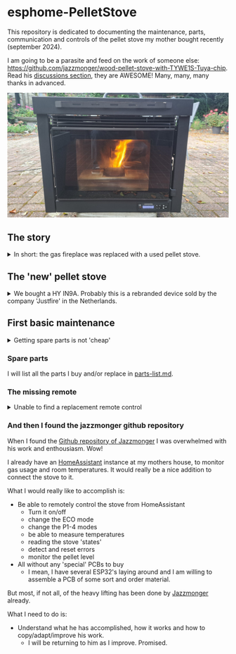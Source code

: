 # esphome-PelletStove

This repository is dedicated to documenting the maintenance, parts, communication and controls of the pellet stove my mother bought recently (september 2024).

I am going to be a parasite and feed on the work of someone else: https://github.com/jazzmonger/wood-pellet-stove-with-TYWE1S-Tuya-chip. Read his [discussions section](https://github.com/jazzmonger/wood-pellet-stove-with-TYWE1S-Tuya-chip/discussions), they are AWESOME! Many, many, many thanks in advanced.

![pellet stove](media/README/image.png)

## The story

<details>
  <summary>In short: the gas fireplace was replaced with a used pellet stove.</summary>
  
My mother (80+) and father (70+) were really happy with their gas stove.

They enjoyed the warmth and liked turning the heat up to more then 22°C, as most elderly people do.

I remember I always had a hard time staying awake in these temperatures in winter times.

![gas stove](media/README/image-1.png)

But then the war in Ukrain broke loose and gas prices went up in the Netherlands. My parents were shocked by the news reports about the high gas prices and decided to stop turning on the gas fireplace to lower their monthly costs.

In basis that was a really good decision, if it were not for the fact that their 1960's house was not that nicely isolated.

Their next decision was to stop heating around 18h and heat only the living room with an electric heater up to 19°C. My mother also bought a cordless electric heating cushion for her back.

It was kind of okay for them, with some amount of complaining by my mother. She wore several layers of clothing and still was not comfortable.

I then decided to look for an alternative for their unused gas fireplace, but was limited by the fact that they absolutely did not want to invest thousands of Euros in a new fireplace. As they stated: they were too old for such an investment.

So the search was for a used pellet stove, that would fit the hole in the wall.

It took me more then a year to find one with an acceptable price. My father died during my search, so he was not going to benefit from it anymore.

Then I found one, the price was okay. The seller did not know of a manufacturer or model number. The gamble was on me to risk the money of someone else. 

The seller was nice and told us he had a good history with this stove. The reason for him to sell it was that it was getting too hot in his home. In my opinion that was not going to be an issue at my mothers place.

The device was demo-ed and we took it home.

</details>

## The 'new' pellet stove

<details>
<summary>
We bought a HY IN9A. Probably this is a rebranded device sold by the company 'Justfire' in the Netherlands.
</summary>

When Google-ing the model name, this led us to the site [http://histove.com](http://histove.com/?AirPelletStove/51.html). The manufacturing company (I assume) is HAINING HEYING HEATING TECHNOLOGY CO., LTD.

At this moment sold at [Alibaba.com](https://www.alibaba.com/product-detail/House-heating-use-modern-eco-friendly_62325821470.html)

### Site Model information

Model: **HY-IN9A**

Capacity: _9KW_

Description: 2019 newly designed European style insert wood pellet stove

| Product parameters(HY-IN9A) |                 |
|-----------------------------|-----------------|
| Heat Area                   | 100㎡            |
| Dimension(W\*H\*D)          | 807\*635\*621mm |
| Air input pipe              | 50mm            |
| Air outlet pipe             | 80mm            |
| Auto-burning Time           | 13h-27h         |
| Consumption for pellet      | 0.8-1.8kg/h     |
| Efficiency                  | 90%             |
| Hopper Capacity             | 23kg            |
| Electronic comsuotion       | 100-400W/h      |
| Rating voltage              | 230v            |

Specifications:

1. Outside: steel coating.
2. Inside: monobloc steel structure, hand welded, heat-resistant up to 1200°C.
3. Door: carbon steel, high temperature resistant, with glass-ceramic.
4. Removable ash box: it collects the ash fallen through the holes in the brazier.
5. Glass-self cleaning: designing wind to blow ash from the glass keeps the glass always cleaning.
6. LCD control panel: it is placed on the upper side of the stove, simple and easy to be used. It is possible to plan the weekly switching on and off of the stove (week-end included).
7. Thermostat: The stove can keep the room's temperature stably. The temperature can be selected by users both on the panel and remote control, showing on the display.
8. Five steps power setting: it is up to your need, which also shows on the display.
9. Remote control
10. Smoke outlet: ø 80 mm, inlet ø 50 mm
11. Electrical supply: 230V-50Hz. 115V-60HZ, 100V-50HZ

### Not entirely true

As one can read, the information provided is mostly correct. So that is a starting point.

### Image search

So I tried to image search the stove I bought and there were several options:

- It is sold as a [Justfire PS-15-5 BUILDIN](https://justfire.nl/pellethaard-9kw-standard-type-black-2500.html)
- It is a Nemaxx stove (once sold in Germany)
  - The Nemaxx P6 is **identical** to the HY 6A.
- Cleveland Ironworks stove.
  - Their model [No.215](https://www.cleveland-ironworks.com/no-215-mini-pellet-stove.html) really looks like the same HY 6A.

</details>

## First basic maintenance

<details>
<summary>
Getting spare parts is not 'cheap'
</summary>

I am by no means a pellet stove expert. Let me get this out first.

What I am is a technical person. Problem solving is my job and I really like making things simple.

So I used my ash-vacuum-cleaner and take a deeper look into it.

The stove was almost clean, with some sealings ruptured.

Then I asked the company Justfire for a maintenance quote, and their response was this:

- Incidental maintenance: €300,-
- the mainboard (MCU) would need replacement because of a fire hazard: €200,-
- the display would need to match the MCU and would also be replaced: €170,-
- the ruptured seals would probably be included in the maintenance, if not that would add another €80,-

**No way that I am going to pay €750,-** for a first maintenance and inspection. They did not ask me for any serial number, model number, date of manufacturing or anything else.

I investigated other sellers for just the sealing-replacements than Justfire, but was unable to find all the seals that I needed. So I paid €80,- for two sealings at Justfire. These I can replace myself easily.

Half an hours of vacuuming, brushing and replacing the seals and we are in business for now.

</details>

### Spare parts

I will list all the parts I buy and/or replace in [parts-list.md](./parts-list.md).

### The missing remote

<details>
<summary>Unable to find a replacement remote control
</summary>

I found out the stove should have a remote. This would be nice so my mother would not need to bend over to control the stove.

I was unable to find a replacement remote for a price less then €80,-. That is too much as far as I am concerned. No guarantees that the remote would work anyway.

Justfire also sells a WiFi module for the ginormous amount of €160,-. But for an extra €160,- they are willing to configure it for me 😄.

</details>

### And then I found the jazzmonger github repository

When I found the [Github repository of Jazzmonger](https://github.com/jazzmonger/wood-pellet-stove-with-TYWE1S-Tuya-chip) I was overwhelmed with his work and enthousiasm. Wow!

I already have an [HomeAssistant](https://www.home-assistant.io/) instance at my mothers house, to monitor gas usage and room temperatures. It would really be a nice addition to connect the stove to it.

What I would really like to accomplish is:

- Be able to remotely control the stove from HomeAssistant
  - Turn it on/off
  - change the ECO mode
  - change the P1-4 modes
  - be able to measure temperatures
  - reading the stove 'states'
  - detect and reset errors
  - monitor the pellet level
- All without any 'special' PCBs to buy
  - I mean, I have several ESP32's laying around and I am willing to assemble a PCB of some sort and order material.

But most, if not all, of the heavy lifting has been done by [Jazzmonger](https://github.com/jazzmonger) already.

What I need to do is:

- Understand what he has accomplished, how it works and how to copy/adapt/improve his work.
  - I will be returning to him as I improve. Promised.